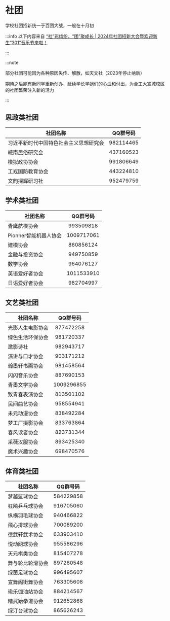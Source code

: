 # 社团

学校社团招新统一于百团大战，一般在十月初

:::info
以下内容来自 [“社”彩缤纷，“团”聚成长 | 2024年社团招新大会暨欢迎新生“301”音乐节来啦！](https://mp.weixin.qq.com/s?__biz=MzI5ODI3NzE2Mw==&mid=2247523438&idx=1&sn=e271da09188d88b5d8abf9b92edcbd4e&chksm=ed85de67f2f982aba53973b41df679d906e928125fdc043f2c7bce0605e8d15441203c61ddd7&mpshare=1&scene=23&srcid=1023QtJknzfpT6HqrD992hF0&sharer_shareinfo=c1d5f91363ee421399775e4f0547a4ae&sharer_shareinfo_first=c1d5f91363ee421399775e4f0547a4ae#rd)

:::

:::note

部分社团可能因为各种原因失传、解散，如天文社（2023年停止纳新）

期待之后能有新同学重新创办，延续学长学姐们的心血和付出，为合工大宣城校区的社团繁荣注入新的活力

:::

## 思政类社团

| 社团名称                               | QQ群号码  |
| -------------------------------------- | :-------: |
| 习近平新时代中国特色社会主义思想研究会 | 982114465 |
| 皖南民俗研究会                         | 437160523 |
| 模拟政协协会                           | 991806649 |
| 工戎国防教育协会                       | 443224810 |
| 文韵探辉研习社                         | 952479759 |

## 学术类社团

| 社团名称              |  QQ群号码  |
| --------------------- | :--------: |
| 青鹰航模协会          | 993509818  |
| Pionner智能机器人协会 | 1009717061 |
| 建模协会              | 860856124  |
| 金融与投资协会        | 949750859  |
| 数学协会              | 964076127  |
| 英语爱好者协会        | 1011533910 |
| 日语爱好者协会        | 982704997  |

## 文艺类社团

| 社团名称         |  QQ群号码  |
| ---------------- | :--------: |
| 光影人生电影协会 | 877472258  |
| 绿色生活环保协会 | 981720337  |
| 邀影诗社         | 982943717  |
| 演讲与口才协会   | 903171212  |
| 翰墨轩书画协会   | 981458564  |
| 闪闪音乐协会     | 887690153  |
| 青墨文学协会     | 1009296855 |
| 致青春表演协会   | 813501102  |
| 民间曲艺协会     | 958554941  |
| 未元动漫协会     | 838492284  |
| 梦工厂摄影协会   | 833763864  |
| 春风读者协会     | 823731344  |
| 采薇汉服协会     | 893425340  |
| 魔术兴趣协会     | 698470576  |

## 体育类社团

| 社团名称         | QQ群号码  |
| ---------------- | :-------: |
| 梦越篮球协会     | 584229858 |
| 狂飚乒乓球协会   | 916705060 |
| 纵横羽毛球协会   | 940466822 |
| 飛心排球协会     | 700089200 |
| 德武轩武术协会   | 633903410 |
| 悦动网球协会     | 955586296 |
| 天元棋类协会     | 815407278 |
| 舞与轮比轮滑协会 | 897260548 |
| 绿茵足球协会     | 996495607 |
| 宣舞阁街舞协会   | 763305608 |
| 瑜乐伽油站协会   | 884214567 |
| 精武跆拳道协会   | 912652868 |
| 绿汀台球协会     | 865626243 |
